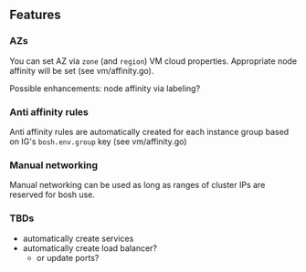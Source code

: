 ## Features

### AZs

You can set AZ via `zone` (and `region`) VM cloud properties. Appropriate node affinity will be set (see vm/affinity.go).

Possible enhancements: node affinity via labeling?

### Anti affinity rules

Anti affinity rules are automatically created for each instance group based on IG's `bosh.env.group` key (see vm/affinity.go)

### Manual networking

Manual networking can be used as long as ranges of cluster IPs are reserved for bosh use.

### TBDs

- automatically create services
- automatically create load balancer?
  - or update ports?
